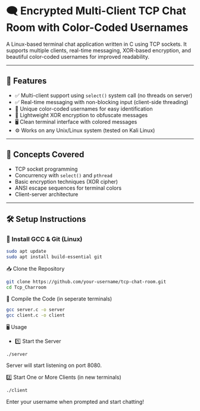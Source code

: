 # 🗨️ Encrypted Multi-Client TCP Chat Room with Color-Coded Usernames

A Linux-based terminal chat application written in C using TCP sockets. It supports multiple clients, real-time messaging, XOR-based encryption, and beautiful color-coded usernames for improved readability.

---

## 🚀 Features

- ✅ Multi-client support using `select()` system call (no threads on server)
- ✅ Real-time messaging with non-blocking input (client-side threading)
- 🎨 Unique color-coded usernames for easy identification
- 🔐 Lightweight XOR encryption to obfuscate messages
- 🖥️ Clean terminal interface with colored messages
- ⚙️ Works on any Unix/Linux system (tested on Kali Linux)

---

## 🧠 Concepts Covered

- TCP socket programming
- Concurrency with `select()` and `pthread`
- Basic encryption techniques (XOR cipher)
- ANSI escape sequences for terminal colors
- Client-server architecture

---

## 🛠️ Setup Instructions

### 🔧 Install GCC & Git (Linux)

```bash
sudo apt update
sudo apt install build-essential git
```
📥 Clone the Repository
```bash
git clone https://github.com/your-username/tcp-chat-room.git
cd Tcp_Charroom
```
🧪 Compile the Code (in seperate terminals)
```bash
gcc server.c -o server
gcc client.c -o client
```
🖥️ Usage
- 1️⃣ Start the Server
```bash
./server
```
  Server will start listening on port 8080.

2️⃣ Start One or More Clients (in new terminals)
```bash
./client
```
  Enter your username when prompted and start chatting!
